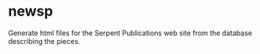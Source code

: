 # newsp
Generate html files for the Serpent Publications web site from the database describing the pieces.
